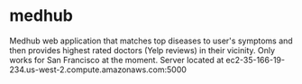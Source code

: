 # medhub
Medhub web application that matches top diseases to user's symptoms and then provides highest rated doctors (Yelp reviews) in their vicinity. Only works for San Francisco at the moment. Server located at ec2-35-166-19-234.us-west-2.compute.amazonaws.com:5000 
